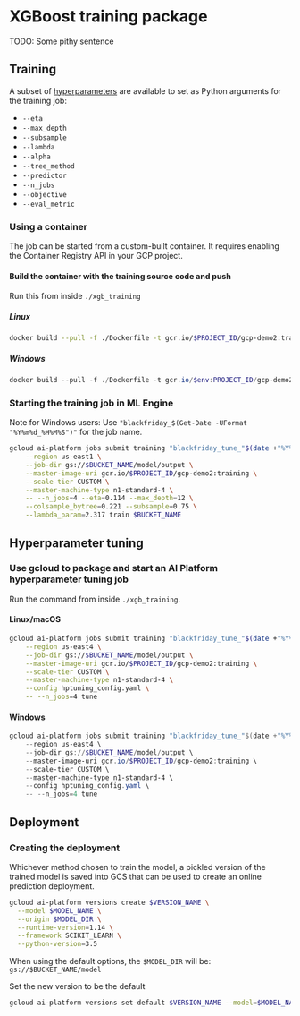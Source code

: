 # XGBoost training package

TODO: Some pithy sentence

## Training

A subset of [hyperparameters](https://xgboost.readthedocs.io/en/latest/python/python_api.html#module-xgboost.sklearn) are available to set as Python arguments for the training job:

- `--eta`
- `--max_depth`
- `--subsample`
- `--lambda`
- `--alpha`
- `--tree_method`
- `--predictor`
- `--n_jobs`
- `--objective`
- `--eval_metric`

### Using a container

The job can be started from a custom-built container. It requires enabling the Container Registry API in your GCP project.

#### Build the container with the training source code and push

Run this from inside `./xgb_training`

##### Linux
```bash
docker build --pull -f ./Dockerfile -t gcr.io/$PROJECT_ID/gcp-demo2:training ./ && docker push gcr.io/$PROJECT_ID/gcp-demo2:training
```

##### Windows

```powershell
docker build --pull -f ./Dockerfile -t gcr.io/$env:PROJECT_ID/gcp-demo2:training ./; docker push gcr.io/$env:PROJECT_ID/gcp-demo2:training
```

### Starting the training job in ML Engine

Note for Windows users: Use `"blackfriday_$(Get-Date -UFormat "%Y%m%d_%H%M%S")"` for the job name.

```bash
gcloud ai-platform jobs submit training "blackfriday_tune_"$(date +"%Y%m%d_%H%M%S") \
    --region us-east1 \
    --job-dir gs://$BUCKET_NAME/model/output \
    --master-image-uri gcr.io/$PROJECT_ID/gcp-demo2:training \
    --scale-tier CUSTOM \
    --master-machine-type n1-standard-4 \
    -- --n_jobs=4 --eta=0.114 --max_depth=12 \
    --colsample_bytree=0.221 --subsample=0.75 \
    --lambda_param=2.317 train $BUCKET_NAME
```

## Hyperparameter tuning



### Use gcloud to package and start an AI Platform hyperparameter tuning job

Run the command from inside `./xgb_training`.

#### Linux/macOS

```bash
gcloud ai-platform jobs submit training "blackfriday_tune_"$(date +"%Y%m%d_%H%M%S") \
    --region us-east4 \
    --job-dir gs://$BUCKET_NAME/model/output \
    --master-image-uri gcr.io/$PROJECT_ID/gcp-demo2:training \
    --scale-tier CUSTOM \
    --master-machine-type n1-standard-4 \
    --config hptuning_config.yaml \
    -- --n_jobs=4 tune
```

#### Windows

```powershell
gcloud ai-platform jobs submit training "blackfriday_tune_"$(date +"%Y%m%d_%H%M%S") \
    --region us-east4 \
    --job-dir gs://$BUCKET_NAME/model/output \
    --master-image-uri gcr.io/$PROJECT_ID/gcp-demo2:training \
    --scale-tier CUSTOM \
    --master-machine-type n1-standard-4 \
    --config hptuning_config.yaml \
    -- --n_jobs=4 tune
```

## Deployment

### Creating the deployment 

Whichever method chosen to train the model, a pickled version of the trained model is saved into GCS that can be used to create an online prediction deployment.

```bash
gcloud ai-platform versions create $VERSION_NAME \
  --model $MODEL_NAME \
  --origin $MODEL_DIR \
  --runtime-version=1.14 \
  --framework SCIKIT_LEARN \
  --python-version=3.5
```

When using the default options, the `$MODEL_DIR` will be: `gs://$BUCKET_NAME/model`

Set the new version to be the default

```bash
gcloud ai-platform versions set-default $VERSION_NAME --model=$MODEL_NAME
```